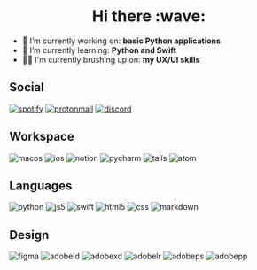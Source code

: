 <h1 align="center">Hi there :wave:</h1>

- :telescope: I’m currently working on: **basic Python applications**
- :seedling: I’m currently learning: **Python and Swift**
- 👨‍💻 I'm currently brushing up on: **my UX/UI skills**

## Social

[![spotify](https://img.shields.io/badge/spotify-%231ED760.svg?&style=for-the-badge&logo=spotify&logoColor=white)](https://open.spotify.com/user/1254837336?si=989e1e42bb034c26)
[![protonmail](https://img.shields.io/badge/ProtonMail-8B89CC?style=for-the-badge&logo=protonmail&logoColor=white)](mailto:neovalley@protonmail.com)
[![discord](https://img.shields.io/badge/Discord-7289DA?style=for-the-badge&logo=discord&logoColor=white)](discordapp.com/users/430188291938189323)

## Workspace

![macos](https://img.shields.io/badge/mac%20os-000000?style=for-the-badge&logo=apple&logoColor=white)
![ios](https://img.shields.io/badge/iOS-000000?style=for-the-badge&logo=ios&logoColor=white)
![notion](https://img.shields.io/badge/Notion-000000?style=for-the-badge&logo=notion&logoColor=white)
![pycharm](https://img.shields.io/badge/PyCharm-000000.svg?&style=for-the-badge&logo=PyCharm&logoColor=white)
![tails](https://img.shields.io/badge/Tails%20-56347C?&style=for-the-badge&logo=tails&logoColor=white)
![atom](https://img.shields.io/badge/Atom-66595C?style=for-the-badge&logo=Atom&logoColor=white)

## Languages
![python](https://img.shields.io/badge/Python-3776AB?style=for-the-badge&logo=python&logoColor=white)
![js5](https://img.shields.io/badge/JavaScript-323330?style=for-the-badge&logo=javascript&logoColor=F7DF1E)
![swift](https://img.shields.io/badge/Swift-FA7343?style=for-the-badge&logo=swift&logoColor=white)
![html5](https://img.shields.io/badge/HTML5-E34F26?style=for-the-badge&logo=html5&logoColor=white)
![css](https://img.shields.io/badge/CSS-239120?&style=for-the-badge&logo=css3&logoColor=white)
![markdown](https://img.shields.io/badge/markdown-%23000000.svg?&style=for-the-badge&logo=markdown&logoColor=white)

## Design

![figma](https://img.shields.io/badge/Figma-F24E1E?style=for-the-badge&logo=figma&logoColor=white)
![adobeid](https://img.shields.io/badge/Adobe%20InDesign-FF3366?style=for-the-badge&logo=Adobe%20InDesign&logoColor=white)
![adobexd](https://img.shields.io/badge/Adobe%20XD-470137?style=for-the-badge&logo=Adobe%20XD&logoColor=#FF61F6)
![adobelr](https://img.shields.io/badge/Adobe%20Lightroom-31A8FF?style=for-the-badge&logo=Adobe%20Lightroom&logoColor=white)
![adobeps](https://img.shields.io/badge/Adobe%20Photoshop-31A8FF?style=for-the-badge&logo=Adobe%20Photoshop&logoColor=black)
![adobepp](https://img.shields.io/badge/Adobe%20Premiere%20Pro-9999FF?style=for-the-badge&logo=Adobe%20Premiere%20Pro&logoColor=white)
